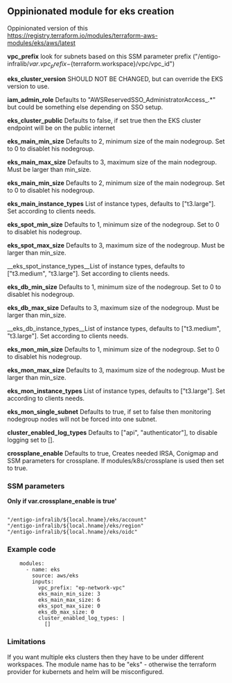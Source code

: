 ## Oppinionated module for eks creation ##


Oppinionated version of this https://registry.terraform.io/modules/terraform-aws-modules/eks/aws/latest

__vpc_prefix__ look for subnets based on this SSM parameter prefix ("/entigo-infralib/${var.vpc_prefix}-${terraform.workspace}/vpc/vpc_id")

__eks_cluster_version__ SHOULD NOT BE CHANGED, but can override the EKS version to use.

__iam_admin_role__ Defaults to "AWSReservedSSO_AdministratorAccess_.*" but could be something else depending on SSO setup.

__eks_cluster_public__ Defaults to false, if set true then the EKS cluster endpoint will be on the public internet

__eks_main_min_size__ Defaults to 2, minimum size of the main nodegroup. Set to 0 to disablet his nodegroup.

__eks_main_max_size__ Defaults to 3, maximum size of the main nodegroup. Must be larger than min_size.

__eks_main_min_size__ Defaults to 2, minimum size of the main nodegroup. Set to 0 to disablet his nodegroup.

__eks_main_instance_types__ List of instance types, defaults to  ["t3.large"]. Set according to clients needs.

__eks_spot_min_size__ Defaults to 1, minimum size of the nodegroup. Set to 0 to disablet his nodegroup.

__eks_spot_max_size__ Defaults to 3, maximum size of the nodegroup. Must be larger than min_size.

__eks_spot_instance_types__List of instance types, defaults to  ["t3.medium", "t3.large"]. Set according to clients needs.

__eks_db_min_size__ Defaults to 1, minimum size of the nodegroup. Set to 0 to disablet his nodegroup.

__eks_db_max_size__ Defaults to 3, maximum size of the nodegroup. Must be larger than min_size.

__eks_db_instance_types__List of instance types, defaults to  ["t3.medium", "t3.large"]. Set according to clients needs.

__eks_mon_min_size__ Defaults to 1, minimum size of the nodegroup. Set to 0 to disablet his nodegroup.

__eks_mon_max_size__ Defaults to 3, maximum size of the nodegroup. Must be larger than min_size.

__eks_mon_instance_types__ List of instance types, defaults to  ["t3.large"]. Set according to clients needs.

__eks_mon_single_subnet__ Defaults to true, if set to false then monitoring nodegroup nodes will not be forced into one subnet.

__cluster_enabled_log_types__ Defaults to ["api", "authenticator"], to disable logging set to [].

__crossplane_enable__ Defaults to true, Creates needed IRSA, Conigmap and SSM parameters for crossplane. If modules/k8s/crossplane is used then set to true.

### SSM parameters ###
**Only if var.crossplane_enable is true'**
```

"/entigo-infralib/${local.hname}/eks/account"
"/entigo-infralib/${local.hname}/eks/region"
"/entigo-infralib/${local.hname}/eks/oidc"

```


### Example code ###

```
    modules:
      - name: eks
        source: aws/eks
        inputs:
          vpc_prefix: "ep-network-vpc"
          eks_main_min_size: 3
          eks_main_max_size: 6
          eks_spot_max_size: 0
          eks_db_max_size: 0
          cluster_enabled_log_types: |
            []

```

### Limitations ###
If you want multiple eks clusters then they have to be under different workspaces. The module name has to be "eks" - otherwise the terraform provider for kubernets and helm will be misconfigured.
